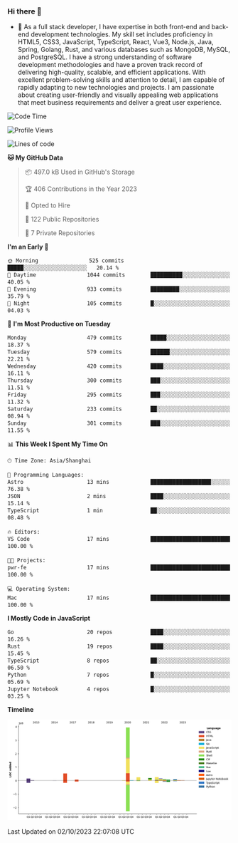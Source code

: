### Hi there 👋

- 🌱 As a full stack developer, I have expertise in both front-end and back-end development technologies. My skill set includes proficiency in HTML5, CSS3, JavaScript, TypeScript, React, Vue3, Node.js, Java, Spring, Golang, Rust, and various databases such as MongoDB, MySQL, and PostgreSQL. I have a strong understanding of software development methodologies and have a proven track record of delivering high-quality, scalable, and efficient applications. With excellent problem-solving skills and attention to detail, I am capable of rapidly adapting to new technologies and projects. I am passionate about creating user-friendly and visually appealing web applications that meet business requirements and deliver a great user experience.

<!--START_SECTION:waka-->
![Code Time](http://img.shields.io/badge/Code%20Time-1%2C149%20hrs%2015%20mins-blue)

![Profile Views](http://img.shields.io/badge/Profile%20Views-2-blue)

![Lines of code](https://img.shields.io/badge/From%20Hello%20World%20I%27ve%20Written-6.0%20million%20lines%20of%20code-blue)

**🐱 My GitHub Data** 

> 📦 497.0 kB Used in GitHub's Storage 
 > 
> 🏆 406 Contributions in the Year 2023
 > 
> 💼 Opted to Hire
 > 
> 📜 122 Public Repositories 
 > 
> 🔑 7 Private Repositories 
 > 
**I'm an Early 🐤** 

```text
🌞 Morning                525 commits         █████░░░░░░░░░░░░░░░░░░░░   20.14 % 
🌆 Daytime                1044 commits        ██████████░░░░░░░░░░░░░░░   40.05 % 
🌃 Evening                933 commits         █████████░░░░░░░░░░░░░░░░   35.79 % 
🌙 Night                  105 commits         █░░░░░░░░░░░░░░░░░░░░░░░░   04.03 % 
```
📅 **I'm Most Productive on Tuesday** 

```text
Monday                   479 commits         █████░░░░░░░░░░░░░░░░░░░░   18.37 % 
Tuesday                  579 commits         ██████░░░░░░░░░░░░░░░░░░░   22.21 % 
Wednesday                420 commits         ████░░░░░░░░░░░░░░░░░░░░░   16.11 % 
Thursday                 300 commits         ███░░░░░░░░░░░░░░░░░░░░░░   11.51 % 
Friday                   295 commits         ███░░░░░░░░░░░░░░░░░░░░░░   11.32 % 
Saturday                 233 commits         ██░░░░░░░░░░░░░░░░░░░░░░░   08.94 % 
Sunday                   301 commits         ███░░░░░░░░░░░░░░░░░░░░░░   11.55 % 
```


📊 **This Week I Spent My Time On** 

```text
🕑︎ Time Zone: Asia/Shanghai

💬 Programming Languages: 
Astro                    13 mins             ███████████████████░░░░░░   76.38 % 
JSON                     2 mins              ████░░░░░░░░░░░░░░░░░░░░░   15.14 % 
TypeScript               1 min               ██░░░░░░░░░░░░░░░░░░░░░░░   08.48 % 

🔥 Editors: 
VS Code                  17 mins             █████████████████████████   100.00 % 

🐱‍💻 Projects: 
pwr-fe                   17 mins             █████████████████████████   100.00 % 

💻 Operating System: 
Mac                      17 mins             █████████████████████████   100.00 % 
```

**I Mostly Code in JavaScript** 

```text
Go                       20 repos            ████░░░░░░░░░░░░░░░░░░░░░   16.26 % 
Rust                     19 repos            ████░░░░░░░░░░░░░░░░░░░░░   15.45 % 
TypeScript               8 repos             ██░░░░░░░░░░░░░░░░░░░░░░░   06.50 % 
Python                   7 repos             █░░░░░░░░░░░░░░░░░░░░░░░░   05.69 % 
Jupyter Notebook         4 repos             █░░░░░░░░░░░░░░░░░░░░░░░░   03.25 % 
```



**Timeline**

![Lines of Code chart](https://raw.githubusercontent.com/elton/elton/main/assets/bar_graph.png)


 Last Updated on 02/10/2023 22:07:08 UTC
<!--END_SECTION:waka-->

<!--
**elton/elton** is a ✨ _special_ ✨ repository because its `README.md` (this file) appears on your GitHub profile.

Here are some ideas to get you started:

- 🔭 I’m currently working on ...
- 🌱 I’m currently learning ...
- 👯 I’m looking to collaborate on ...
- 🤔 I’m looking for help with ...
- 💬 Ask me about ...
- 📫 How to reach me: ...
- 😄 Pronouns: ...
- ⚡ Fun fact: ...
-->
